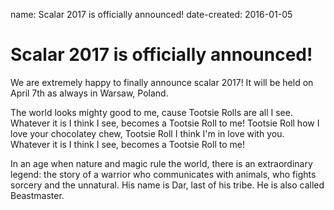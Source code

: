name: Scalar 2017 is officially announced!
date-created: 2016-01-05



# Scalar 2017 is officially announced!

We are extremely happy to finally announce scalar 2017! It will be held on April 7th as always in Warsaw, Poland.

The world looks mighty good to me, cause Tootsie Rolls are all I see. Whatever it is I think I see, becomes a Tootsie Roll to me! Tootsie Roll how I love your chocolatey chew, Tootsie Roll I think I'm in love with you. Whatever it is I think I see, becomes a Tootsie Roll to me!

In an age when nature and magic rule the world, there is an extraordinary legend: the story of a warrior who communicates with animals, who fights sorcery and the unnatural. His name is Dar, last of his tribe. He is also called Beastmaster.